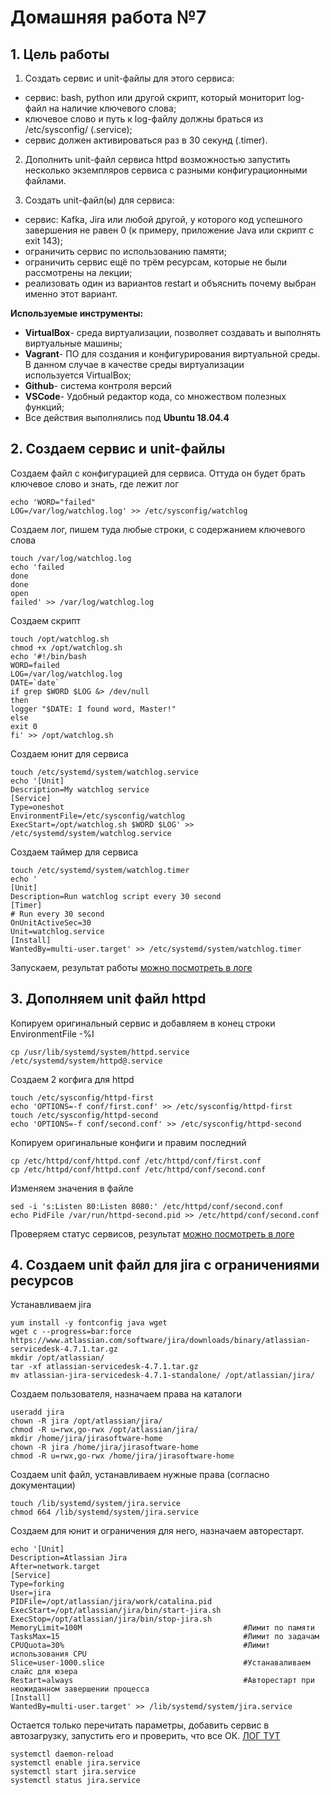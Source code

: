 # **Домашняя работа №7**

## **1. Цель работы**

1. Создать сервис и unit-файлы для этого сервиса:
- сервис: bash, python или другой скрипт, который мониторит log-файл на наличие ключевого слова;
- ключевое слово и путь к log-файлу должны браться из /etc/sysconfig/ (.service);
- сервис должен активироваться раз в 30 секунд (.timer).

2. Дополнить unit-файл сервиса httpd возможностью запустить несколько экземпляров сервиса с разными конфигурационными файлами.

3. Создать unit-файл(ы) для сервиса:
- сервис: Kafka, Jira или любой другой, у которого код успешного завершения не равен 0 (к примеру, приложение Java или скрипт с exit 143);
- ограничить сервис по использованию памяти;
- ограничить сервис ещё по трём ресурсам, которые не были рассмотрены на лекции;
- реализовать один из вариантов restart и объяснить почему выбран именно этот вариант.

**Используемые инструменты:**

- **VirtualBox**- среда виртуализации, позволяет создавать и выполнять виртуальные машины;
- **Vagrant**- ПО для создания и конфигурирования виртуальной среды. В данном случае в качестве среды виртуализации используется VirtualBox;
- **Github**- система контроля версий
- **VSCode**- Удобный редактор кода, со множеством полезных функций;
- Все действия выполнялись под **Ubuntu 18.04.4**

## **2. Создаем сервис и unit-файлы**

Создаем файл с конфигурацией для сервиса. Оттуда он будет брать ключевое слово и знать, где лежит лог

```touch /etc/sysconfig/watchlog
echo 'WORD="failed"
LOG=/var/log/watchlog.log' >> /etc/sysconfig/watchlog
```
Создаем лог, пишем туда любые строки, с содержанием ключевого слова
```
touch /var/log/watchlog.log
echo 'failed
done
done
open
failed' >> /var/log/watchlog.log
```
Создаем скрипт
```
touch /opt/watchlog.sh 
chmod +x /opt/watchlog.sh 
echo '#!/bin/bash
WORD=failed
LOG=/var/log/watchlog.log
DATE=`date`
if grep $WORD $LOG &> /dev/null
then
logger "$DATE: I found word, Master!"
else
exit 0
fi' >> /opt/watchlog.sh 
```
Создаем юнит для сервиса
```
touch /etc/systemd/system/watchlog.service
echo '[Unit]
Description=My watchlog service
[Service]
Type=oneshot
EnvironmentFile=/etc/sysconfig/watchlog
ExecStart=/opt/watchlog.sh $WORD $LOG' >> /etc/systemd/system/watchlog.service
```
Создаем таймер для сервиса
```
touch /etc/systemd/system/watchlog.timer
echo '
[Unit]
Description=Run watchlog script every 30 second
[Timer]
# Run every 30 second
OnUnitActiveSec=30
Unit=watchlog.service
[Install]
WantedBy=multi-user.target' >> /etc/systemd/system/watchlog.timer
```
Запускаем, результат работы [можно посмотреть в логе](https://github.com/kastyle/otus/blob/master/HW7/logs/watchlog.log)

## **3. Дополняем unit файл httpd**

Копируем оригинальный сервис и добавляем в конец строки EnvironmentFile -%I
```
cp /usr/lib/systemd/system/httpd.service /etc/systemd/system/httpd@.service
```
Создаем 2 когфига для httpd
```
touch /etc/sysconfig/httpd-first
echo 'OPTIONS=-f conf/first.conf' >> /etc/sysconfig/httpd-first
touch /etc/sysconfig/httpd-second
echo 'OPTIONS=-f conf/second.conf' >> /etc/sysconfig/httpd-second
```
Копируем оригинальные конфиги и правим последний
```
cp /etc/httpd/conf/httpd.conf /etc/httpd/conf/first.conf
cp /etc/httpd/conf/httpd.conf /etc/httpd/conf/second.conf
```
Изменяем значения в файле
```
sed -i 's:Listen 80:Listen 8080:' /etc/httpd/conf/second.conf
echo PidFile /var/run/httpd-second.pid >> /etc/httpd/conf/second.conf
```
Проверяем статус сервисов, результат [можно посмотреть в логе](https://github.com/kastyle/otus/blob/master/HW7/logs/httpd.log)

## **4. Создаем unit файл для jira с ограничениями ресурсов**

Устанавливаем jira
```
yum install -y fontconfig java wget
wget с --progress=bar:force https://www.atlassian.com/software/jira/downloads/binary/atlassian-servicedesk-4.7.1.tar.gz
mkdir /opt/atlassian/
tar -xf atlassian-servicedesk-4.7.1.tar.gz
mv atlassian-jira-servicedesk-4.7.1-standalone/ /opt/atlassian/jira/
```
Создаем пользователя, назначаем права на каталоги
```
useradd jira
chown -R jira /opt/atlassian/jira/
chmod -R u=rwx,go-rwx /opt/atlassian/jira/
mkdir /home/jira/jirasoftware-home
chown -R jira /home/jira/jirasoftware-home
chmod -R u=rwx,go-rwx /home/jira/jirasoftware-home
```
Создаем unit файл, устанавливаем нужные права (согласно документации)

```
touch /lib/systemd/system/jira.service
chmod 664 /lib/systemd/system/jira.service

```
Создаем для юнит и ограничения для него, назначаем авторестарт.
```
echo '[Unit] 
Description=Atlassian Jira
After=network.target
[Service] 
Type=forking
User=jira
PIDFile=/opt/atlassian/jira/work/catalina.pid
ExecStart=/opt/atlassian/jira/bin/start-jira.sh
ExecStop=/opt/atlassian/jira/bin/stop-jira.sh
MemoryLimit=100M                                    #Лимит по памяти
TasksMax=15                                         #Лимит по задачам
CPUQuota=30%                                        #Лимит использования CPU
Slice=user-1000.slice                               #Устанаваливаем слайс для юзера
Restart=always                                      #Авторестарт при неожиданном завершении процесса
[Install] 
WantedBy=multi-user.target' >> /lib/systemd/system/jira.service
```
Остается только перечитать параметры, добавить сервис в автозагрузку, запустить его и проверить, что все ОК. 
[ЛОГ ТУТ](https://github.com/kastyle/otus/blob/master/HW7/logs/jira.log)
```
systemctl daemon-reload
systemctl enable jira.service
systemctl start jira.service
systemctl status jira.service
```
